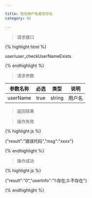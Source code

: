 ```yaml
---

title: 检测用户名是否存在
category: 01

---
```


> 请求接口

{% highlight html %}

user/user_checkUserNameExists

{% endhighlight %}

> 请求参数

|参数名称				|必选		|类型		| 说明									
|-----------------------|:---------:|:---------:|--------------------------------------------
|userName				|true		|string		|用户名			

> 返回结果

> 操作失败

{% highlight js %}

{"result":"错误代码","msg":"xxxx"}

{% endhighlight %}

> 操作成功

{% highlight js %}

{"result":"0","userInfo":"1:存在,0:不存在"}

{% endhighlight %}
